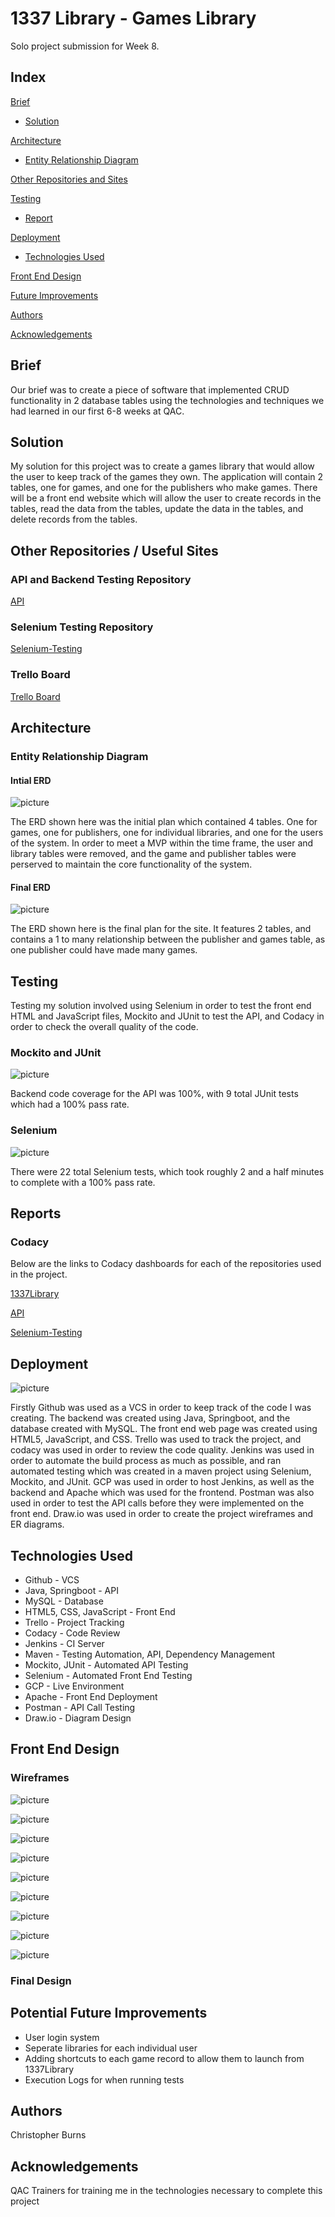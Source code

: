 # 1337 Library - Games Library

<p>Solo project submission for Week 8.</p>

## Index

[Brief](#brief) 

* [Solution](#solution) 

[Architecture](#architecture)

* [Entity Relationship Diagram](#erd) 

[Other Repositories and Sites](#or)

[Testing](#testing)

* [Report](#report) 

[Deployment](#deployment)

* [Technologies Used](#techused)

[Front End Design](#fedesign)

[Future Improvements](#improvements)

[Authors](#authors)

[Acknowledgements](#acknowledgements)

<a name="brief"></a>

## Brief

<p>Our brief was to create a piece of software that implemented CRUD functionality in 2 database tables using the technologies and techniques we had learned in our first 6-8 weeks at QAC.</p>

<a name="solution"></a>

## Solution

<p>My solution for this project was to create a games library that would allow the user to keep track of the games they own. The application will contain 2 tables, one for games, and one for the publishers who make games. There will be a front end website which will allow the user to create records in the tables, read the data from the tables, update the data in the tables, and delete records from the tables.</p>

<a name="or"></a>

## Other Repositories / Useful Sites

### API and Backend Testing Repository

[API](https://github.com/ChristopherBurns1996/projectAPI)

### Selenium Testing Repository

[Selenium-Testing](https://github.com/ChristopherBurns1996/projectSeleniumTests)

### Trello Board

[Trello Board](https://trello.com/b/Cew5BvdK/solo-project-1337library)

<a name="architecture"></a>

## Architecture

<a name="erd"></a>

### Entity Relationship Diagram

#### Intial ERD

![picture](README%20Images/initialERD.png)

<p>The ERD shown here was the initial plan which contained 4 tables. One for games, one for publishers, one for individual libraries, and one for the users of the system. In order to meet a MVP within the time frame, the user and library tables were removed, and the game and publisher tables were perserved to maintain the core functionality of the system.</p>

#### Final ERD

![picture](README%20Images/finalERD.png)

<p>The ERD shown here is the final plan for the site. It features 2 tables, and contains a 1 to many relationship between the publisher and games table, as one publisher could have made many games.</p>

<a name="testing"></a>

## Testing

<p>Testing my solution involved using Selenium in order to test the front end HTML and JavaScript files, Mockito and JUnit to test the API, and Codacy in order to check the overall quality of the code.</p>

### Mockito and JUnit

![picture](README%20Images/Mockito&JunitResults.png)

<p>Backend code coverage for the API was 100%, with 9 total JUnit tests which had a 100% pass rate.</p>

### Selenium

![picture](README%20Images/SeleniumResults.png)

<p>There were 22 total Selenium tests, which took roughly 2 and a half minutes to complete with a 100% pass rate.</p>

<a name="report"></a>

## Reports

### Codacy

<p>Below are the links to Codacy dashboards for each of the repositories used in the project.</p>

[1337Library](https://app.codacy.com/manual/ChristopherBurns1996/1337Library/dashboard)

[API](https://app.codacy.com/manual/ChristopherBurns1996/projectAPI/dashboard)

[Selenium-Testing](https://app.codacy.com/manual/ChristopherBurns1996/projectSeleniumTests/dashboard)

<a name="deployment"></a>

## Deployment

![picture](README%20Images/CIPipeline.png)

<p>Firstly Github was used as a VCS in order to keep track of the code I was creating. The backend was created using Java, Springboot, and the database created with MySQL. The front end web page was created using HTML5, JavaScript, and CSS. Trello was used to track the project, and codacy was used in order to review the code quality. Jenkins was used in order to automate the build process as much as possible, and ran automated testing which was created in a maven project using Selenium, Mockito, and JUnit. GCP was used in order to host Jenkins, as well as the backend and Apache which was used for the frontend. Postman was also used in order to test the API calls before they were implemented on the front end. Draw.io was used in order to create the project wireframes and ER diagrams.</p>

<a name="techused"></a>

## Technologies Used

* Github - VCS
* Java, Springboot - API
* MySQL - Database
* HTML5, CSS, JavaScript - Front End
* Trello - Project Tracking
* Codacy - Code Review
* Jenkins - CI Server
* Maven - Testing Automation, API, Dependency Management
* Mockito, JUnit - Automated API Testing
* Selenium - Automated Front End Testing
* GCP - Live Environment
* Apache - Front End Deployment
* Postman - API Call Testing
* Draw.io - Diagram Design

<a name="fedesign"></a>

## Front End Design

### Wireframes

![picture](README%20Images/Wireframes/Main%20Menu.png)

![picture](README%20Images/Wireframes/Game%20Menu.png)

![picture](README%20Images/Wireframes/Add%20Game%20Page.png)

![picture](README%20Images/Wireframes/Display%20All%20Games.png)

![picture](README%20Images/Wireframes/Update%20Game%20Page.png)

![picture](README%20Images/Wireframes/Publisher%20Menu.png)

![picture](README%20Images/Wireframes/Add%20Publisher%20Page.png)

![picture](README%20Images/Wireframes/Display%20All%20Publishers.png)

![picture](README%20Images/Wireframes/Update%20Publisher%20Page.png)

### Final Design

<a name="improvements"></a>

## Potential Future Improvements

* User login system
* Seperate libraries for each individual user
* Adding shortcuts to each game record to allow them to launch from 1337Library
* Execution Logs for when running tests

<a name="authors"></a>

## Authors

<p>Christopher Burns</p>

<a name="acknowledgements"></a>

## Acknowledgements

<p>QAC Trainers for training me in the technologies necessary to complete this project</p>